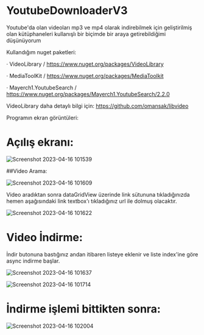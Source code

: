 # YoutubeDownloaderV3

Youtube'da olan videoları mp3 ve mp4 olarak indirebilmek için geliştirilmiş olan kütüphaneleri kullanışlı bir biçimde bir araya getirebildiğimi düşünüyorum

Kullandığım nuget paketleri: 

  · VideoLibrary / https://www.nuget.org/packages/VideoLibrary
  
  · MediaToolKit / https://www.nuget.org/packages/MediaToolkit
  
  · Mayerch1.YoutubeSearch / https://www.nuget.org/packages/Mayerch1.YoutubeSearch/2.2.0
  
VideoLibrary daha detaylı bilgi için: https://github.com/omansak/libvideo

Programın ekran görüntüleri: 

# Açılış ekranı: 

![Screenshot 2023-04-16 101539](https://user-images.githubusercontent.com/79106716/232740577-d0d6ad22-df78-48ee-9e97-9e01059d8593.png)

##Video Arama: 

![Screenshot 2023-04-16 101609](https://user-images.githubusercontent.com/79106716/232740773-44c9c0a8-dedc-4572-9224-8ddabdc8d13c.png)

Video aradıktan sonra dataGridView üzerinde link sütununa tıkladığınızda hemen aşağısındaki link textbox'ı tıkladığınız url ile dolmuş olacaktır.

![Screenshot 2023-04-16 101622](https://user-images.githubusercontent.com/79106716/232741049-80f25251-64f5-4ff3-bafe-e6b78713db44.png)

# Video İndirme:

 İndir butonuna bastığınız andan itibaren listeye eklenir ve liste index'ine göre async indirme başlar.
 
![Screenshot 2023-04-16 101637](https://user-images.githubusercontent.com/79106716/232741398-61338d78-da19-486d-806b-04c4446fb346.png)

![Screenshot 2023-04-16 101714](https://user-images.githubusercontent.com/79106716/232741468-5fbb1612-8832-4f6a-a9df-1a12bda1820a.png)

# İndirme işlemi bittikten sonra: 

![Screenshot 2023-04-16 102004](https://user-images.githubusercontent.com/79106716/232741549-522ec836-9209-49e7-8e6d-14c35182c5df.png)




